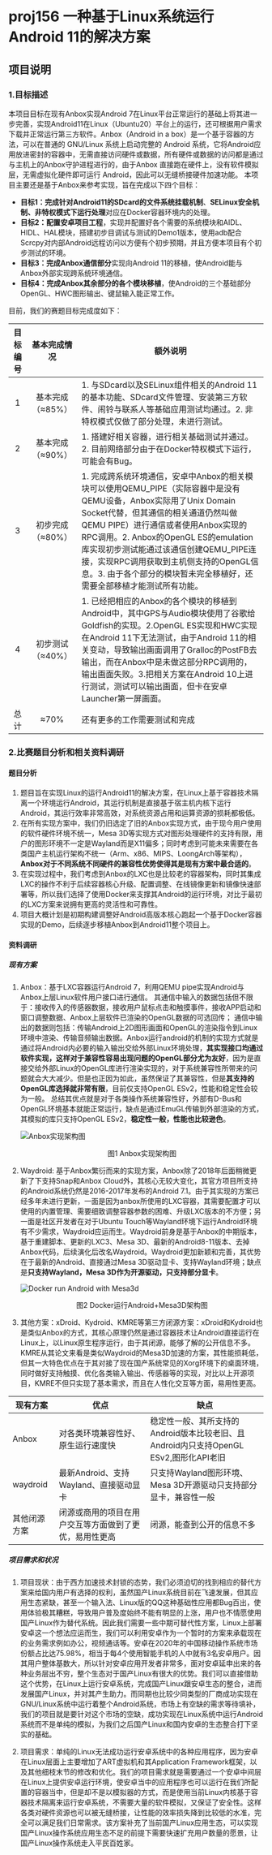 # proj156 一种基于Linux系统运行Android 11的解决方案  
## 项目说明
### 1.目标描述  

本项目目标在现有Anbox实现Android 7在Linux平台正常运行的基础上将其进一步完善，实现Android11在Linux（Ubuntu20）平台上的运行，还可根据用户需求下载并正常运行第三方软件。Anbox（Android in a box）是一个基于容器的方法，可以在普通的 GNU/Linux 系统上启动完整的 Android 系统，它将Android应用放进密封的容器中，无需直接访问硬件或数据，所有硬件或数据的访问都是通过与主机上的Anbox守护进程进行的，由于Anbox 直接跑在硬件上，没有软件模拟层，无需虚拟化硬件即可运行 Android，因此可以无缝桥接硬件加速功能。
本项目主要还是基于Anbox来参考实现，旨在完成以下四个目标：

- **目标1：**完成针对Android11的**SDcard的文件系统挂载机制**、**SELinux安全机制、非特权模式下运行处理**对应在Docker容器环境内的处理。
- **目标2：**配置**安卓项目工程**，实现并配置好各个需要的系统模块和AIDL、HIDL、HAL模块，搭建初步目调试与测试的Demo1版本，使用adb配合Scrcpy对内部Android远程访问以方便有个初步预期，并且方便本项目有个初步测试的环境。
- **目标3：**完成**Anbox通信部分**实现向Android 11的移植，使Android能与Anbox外部实现跨系统环境通信。
- **目标4：**完成**Anbox其余部分的各个模块移植**，使Android的三个基础部分OpenGL、HWC图形输出、键鼠输入能正常工作。

目前，我们的赛题目标完成度如下：

| 目标编号 |   基本完成情况   | 额外说明                                                     |
| :------: | :--------------: | ------------------------------------------------------------ |
|    1     | 基本完成（≈85%） | 1. 与SDcard以及SELinux组件相关的Android 11的基本功能、SDcard文件管理、安装第三方软件、闹铃与联系人等基础应用测试均通过。2. 非特权模式仅做了部分处理，未进行测试。 |
|    2     | 基本完成（≈90%） | 1. 搭建好相关容器，进行相关基础测试并通过。2. 目前网络部分由于在Docker特权模式下运行，可能会有Bug。 |
|    3     | 初步完成（≈80%） | 1. 完成跨系统环境通信，安卓中Anbox的相关模块可以使用QEMU_PIPE（实际容器中是没有QEMU设备，Anbox实际用了Unix Domain Socket代替，但其通信的相关通道仍然叫做QEMU PIPE）进行通信或者使用Anbox实现的RPC调用。2. Anbox的OpenGL ES的emulation库实现初步测试能通过该通信创建QEMU_PIPE连接，实现RPC调用获取到主机侧支持的OpenGL信息。3. 由于各个部分的模块暂未完全移植好，还需要全部移植才能测试所有功能。 |
|    4     | 初步测试（≈40%） | 1. 已经把相应的Anbox的各个模块的移植到Android中，其中GPS与Audio模块使用了谷歌给Goldfish的实现。2.OpenGL ES实现和HWC实现在Android 11下无法测试，由于Android 11的相关变动，导致输出画面调用了Gralloc的PostFB去输出，而在Anbox中是未做这部分RPC调用的，输出画面失败。3.把相关方案在Android 10上进行测试，测试可以输出画面，但卡在安卓Launcher第一屏画面。 |
|   总计   |       ≈70%       | 还有更多的工作需要测试和完成                                 |

### 2.比赛题目分析和相关资料调研  

#### 题目分析

1) 题目旨在实现Linux的运行Android11的解决方案，在Linux上基于容器技术隔离一个环境运行Android，其运行机制是直接基于宿主机内核下运行Android，其运行效率非常高效，对系统资源占用和运算资源的损耗都极低。  
2) 在所有实现方案中，我们仍旧选定了旧的Anbox实现方式，由于现今用户使用的软件硬件环境不统一，Mesa 3D等实现方式对图形处理硬件的支持有限，用户的图形环境不一定是Wayland而是X11偏多；同时考虑到可能未来需要在各类国产主机运行架构不统一（Arm、x86、MIPS、LoongArch等架构），**Anbox对于不同系统不同硬件的兼容性优势使得其是现有方案中最合适的**。  
3) 在实现过程中，我们考虑到Anbox的LXC也是比较老的容器架构，同时其集成LXC的操作不利于后续容器核心升级、配置调整、在线镜像更新和镜像快速部署等，所以我们选择了使用Docker来支撑其Android的运行环境，对比于最初的LXC方案来说拥有更高的灵活性和可靠性。  
4) 项目大概计划是初期构建调整好Android高版本核心跑起一个基于Docker容器实现的Demo，后续逐步移植Anbox到Android11整个项目上。

#### 资料调研  
##### 现有方案

1. Anbox：基于LXC容器运行Android 7，利用QEMU pipe实现Android与Anbox上层Linux软件用户接口进行通信。    其通信中输入的数据包括但不限于：接收传入的传感器数据，接收用户鼠标点击和触摸事件，接收APP启动和窗口调整数据、Anbox上层软件已渲染的OpenGL数据的可选回传；    通信中输出的数据则包括：传输Android上2D图形画面和OpenGL的渲染指令到Linux环境中渲染、传输音频输出数据。Anbox运行android的机制的实现方式就是通过将Android内必要的输入输出交给外部Linux环境处理，**其实现接口均通过软件实现，这样对于兼容性容易出现问题的OpenGL部分尤为友好**，因为是直接交给外部Linux的OpenGL库进行渲染实现的，对于系统兼容性所带来的问题就会大大减少。但是也正因为如此，虽然保证了其兼容性，但是**其支持的OpenGL库选择就非常有限**，目前仅支持OpenGL ESv2，性能和稳定性会较为一般。    总结其优点就是对于各类操作系统兼容性好，外部有D-Bus和OpenGL环境基本就能正常运行，缺点是通过EmuGL传输到外部渲染的方式，其模拟的库只支持OpenGL ESv2，**稳定性一般，性能也比较逊色**。  

    ![Anbox实现架构图](images/Anbox.png)

    <center>图1 Anbox实现架构图</center>

2. Waydroid: 基于Anbox繁衍而来的实现方案，Anbox除了2018年后面稍微更新了下支持Snap和Anbox Cloud外，其核心无较大变化，其官方项目所支持的Android系统仍然是2016-2017年发布的Android 7.1。由于其实现的方案已经多年未进行更新，一面是因为anbox所使用的LXC容器，其需要配置才可以使用的内置管理、需要细致调整容器参数的困难、升级LXC版本的不方便；另一面是社区开发者在对于Ubuntu Touch等Wayland环境下运行Android环境有不少需求，Waydroid应运而生。Waydroid前身是基于Anbox的中期版本，基于重建脚本、更新的LXC3、Mesa 3D、最新的Android8-11版本、去掉Anbox代码，后续演化后改名Waydroid。Waydroid更加新颖和完善，其优势在于最新的Android、直接通过Mesa 3D驱动显卡、支持Wayland环境；缺点是**只支持Wayland，Mesa 3D作为开源驱动，只支持部分显卡**。  

    ![Docker run Android with Mesa3d](images/Docker_run_Android_with_Mesa3d.png)

    <center>图2 Docker运行Android+Mesa3D架构图</center>

3. 其他方案：xDroid、Kydroid、KMRE等第三方闭源方案：xDroid和Kydroid也是类似Anbox的方式，其核心原理仍然是通过容器技术让Android直接运行在Linux上，以Linux原生程序运行，由于其闭源，能够了解的公开信息不多。KMRE从其论文来看是类似Waydroid的Mesa3D加速的方案，其性能损耗低，但其一大特色优点在于其对接了现在国产系统常见的Xorg环境下的桌面环境，同时做好支持触摸、优化各类输入输出、传感器等的实现，对比以上开源项目，KMRE不但只实现了基本需求，而且在人性化交互等方面，易用性更高。

| 现有方案 | 优点 | 缺点 |
| ------- | ------- | ------- |
| Anbox | 对各类环境兼容性好、原生运行速度快 | 稳定性一般、其所支持的Android版本比较老旧、且Android内只支持OpenGL ESv2,图形化API老旧 |
| waydroid | 最新Android、支持Wayland、直接驱动显卡 | 只支持Wayland图形环境、Mesa 3D开源驱动只支持部分显卡，兼容性一般 |
| 其他闭源方案 | 闭源或商用的项目在用户交互等方面做到了更优，易用性更高 | 闭源，能查到公开的信息不多 |

##### 项目需求和状况

1) 项目现状：由于西方加速技术封锁的态势，我们必须迫切的找到相应的替代方案来给国内用户有选择的权利，虽然国产Linux系统目前在飞速发展，但其应用生态紧缺，甚至一个输入法、Linux版的QQ这种基础性应用都Bug百出，使用体验极其糟糕，导致用户普及度始终不能有明显的上涨，用户也不情愿使用国产Linux作为替代系统。因此我们需要一些中期可替代性方案，Linux上部署安卓这一个想法应运而生，我们可以利用安卓作为一个暂时的方案来承载现在的业务需求例如办公，视频通话等。安卓在2020年的中国移动操作系统市场份额占比达75.98%，相当于每4个使用智能手机的人中就有3名安卓用户。因其用户整体基数大，所以针对安卓应用开发者非常多，面对安卓延申出来的各种业务层出不穷，整个生态对于国产Linux有很大的优势。我们可以直接借助这个优势，在Linux上运行安卓系统，完成国产Linux跟安卓生态的整合，进而发展国产Linux，并对其产生助力。而同期也比较少同类型的厂商成功实现在GNU/Linux系统中运行着整个Android系统，市场上有空缺的需求等待填补，我们的项目就是要针对这个市场的空缺，成功实现在Linux系统中运行Android系统而不是单纯的模拟，为我们之后国产Linux和国内安卓的生态整合打下坚实的基础。  

2) 项目需求：单纯的Linux无法成功运行安卓系统中的各种应用程序，因为安卓在Linux层面上主要增加了ART虚拟机和其Application Framework框架，以及其他细枝末节的修改和优化。我们的项目需求就是需要通过一个安卓中间层在Linux上提供安卓运行环境，使安卓当中的应用程序也可以运行在我们所配置的容器当中，但是却不是以模拟器的方式，而是使用当前Linux内核基于容器技术隔离来运行安卓系统，不需要大量的软件模拟，又保证了安全性。这样各类对硬件资源也可以被无缝桥接，让性能的效率损失降到比较低的水准，完全可以满足我们日常需求。该方案补充了当前国产Linux应用生态，可以实现国产Linux操作系统应用生态不足的前提下需要快速扩充用户数量的愿景，让国产Linux操作系统走入平民百姓家。  
